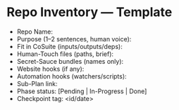 # Repo Inventory — Template

- Repo Name:
- Purpose (1–2 sentences, human voice):
- Fit in CoSuite (inputs/outputs/deps):
- Human-Touch files (paths, brief):
- Secret-Sauce bundles (names only):
- Website hooks (if any):
- Automation hooks (watchers/scripts):
- Sub-Plan link:
- Phase status: [Pending | In-Progress | Done]
- Checkpoint tag: <id/date>
